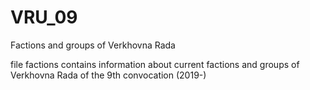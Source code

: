 # VRU_09
Factions and groups of Verkhovna Rada

file factions contains information about current factions and groups of Verkhovna Rada of the 9th convocation (2019-)
